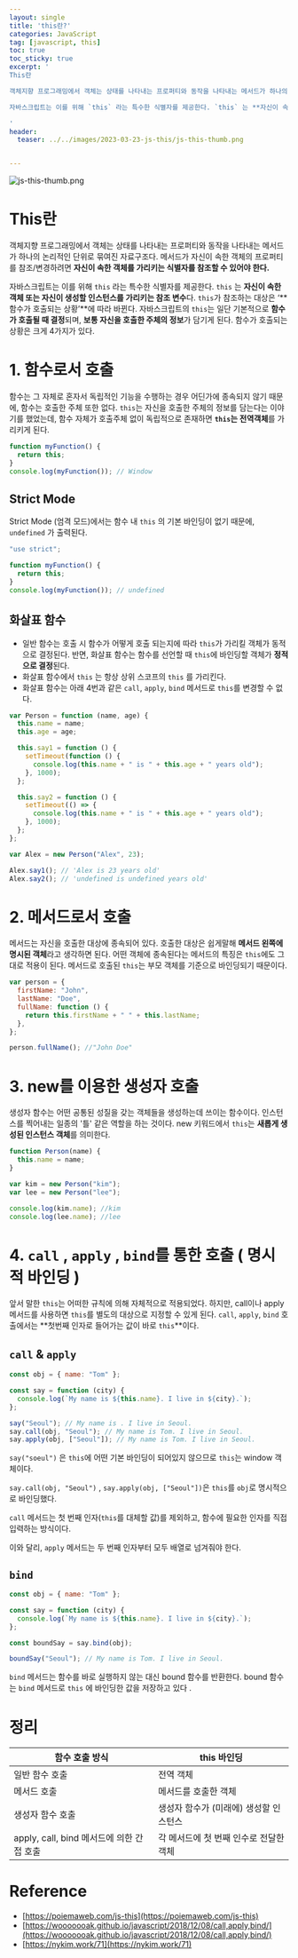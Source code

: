 ```yaml
---
layout: single
title: 'this란?'
categories: JavaScript
tag: [javascript, this]
toc: true
toc_sticky: true
excerpt: '
This란

객체지향 프로그래밍에서 객체는 상태를 나타내는 프로퍼티와 동작을 나타내는 메서드가 하나의 논리적인 단위로 묶여진 자료구조다. 메서드가 자신이 속한 객체의 프로퍼티를 참조/변경하려면 **자신이 속한 객체를 가리키는 식별자를 참조할 수 있어야 한다.**

자바스크립트는 이를 위해 `this` 라는 특수한 식별자를 제공한다. `this` 는 **자신이 속한 객체 또는 자신이 생성할 인스턴스를 가리키는 참조 변수**다. `this`가 참조하는 대상은 ‘**함수가 호출되는 상황’**에 따라 바뀐다. 자바스크립트의 `this`는 일단 기본적으로 **함수가 호출될 때 결정**되며, **보통 자신을 호출한 주체의 정보**가 담기게 된다. 함수가 호출되는 상황은 크게 4가지가 있다.

'
header:
  teaser: ../../images/2023-03-23-js-this/js-this-thumb.png


---
```


![js-this-thumb.png](../../images/2023-03-23-js-this/js-this-thumb.png)

# This란

객체지향 프로그래밍에서 객체는 상태를 나타내는 프로퍼티와 동작을 나타내는 메서드가 하나의 논리적인 단위로 묶여진 자료구조다. 메서드가 자신이 속한 객체의 프로퍼티를 참조/변경하려면 **자신이 속한 객체를 가리키는 식별자를 참조할 수 있어야 한다.**

자바스크립트는 이를 위해 `this` 라는 특수한 식별자를 제공한다. `this` 는 **자신이 속한 객체 또는 자신이 생성할 인스턴스를 가리키는 참조 변수**다. `this`가 참조하는 대상은 ‘**함수가 호출되는 상황’**에 따라 바뀐다. 자바스크립트의 `this`는 일단 기본적으로 **함수가 호출될 때 결정**되며, **보통 자신을 호출한 주체의 정보**가 담기게 된다. 함수가 호출되는 상황은 크게 4가지가 있다.

# 1. 함수로서 호출

함수는 그 자체로 혼자서 독립적인 기능을 수행하는 경우 어딘가에 종속되지 않기 때문에, 함수는 호출한 주체 또한 없다. `this`는 자신을 호출한 주체의 정보를 담는다는 이야기를 했었는데, 함수 자체가 호출주체 없이 독립적으로 존재하면 **`this`는 전역객체**를 가리키게 된다.

```jsx
function myFunction() {
  return this;
}
console.log(myFunction()); // Window
```

## Strict Mode

Strict Mode (엄격 모드)에서는 함수 내 `this` 의 기본 바인딩이 없기 때문에, `undefined` 가 출력된다.

```jsx
"use strict";

function myFunction() {
  return this;
}
console.log(myFunction()); // undefined
```

## 화살표 함수

- 일반 함수는 호출 시 함수가 어떻게 호출 되는지에 따라 `this`가 가리킬 객체가 동적으로 결정된다. 반면, 화살표 함수는 함수를 선언할 때 `this`에 바인딩할 객체가 **정적으로 결정**된다.
- 화살표 함수에서 `this` 는 항상 상위 스코프의 `this` 를 가리킨다.
- 화살표 함수는 아래 4번과 같은 `call`, `apply`, `bind` 메서드로 `this`를 변경할 수 없다.

```jsx
var Person = function (name, age) {
  this.name = name;
  this.age = age;

  this.say1 = function () {
    setTimeout(function () {
      console.log(this.name + " is " + this.age + " years old");
    }, 1000);
  };

  this.say2 = function () {
    setTimeout(() => {
      console.log(this.name + " is " + this.age + " years old");
    }, 1000);
  };
};

var Alex = new Person("Alex", 23);

Alex.say1(); // 'Alex is 23 years old'
Alex.say2(); // 'undefined is undefined years old'
```

# 2. 메서드로서 호출

메서드는 자신을 호출한 대상에 종속되어 있다. 호출한 대상은 쉽게말해 **메서드 왼쪽에 명시된 객체**라고 생각하면 된다. 어떤 객체에 종속된다는 메서드의 특징은 `this`에도 그대로 적용이 된다. 메서드로 호출된 `this`는 부모 객체를 기준으로 바인딩되기 때문이다.

```jsx
var person = {
  firstName: "John",
  lastName: "Doe",
  fullName: function () {
    return this.firstName + " " + this.lastName;
  },
};

person.fullName(); //"John Doe"
```

# 3. new를 이용한 생성자 호출

생성자 함수는 어떤 공통된 성질을 갖는 객체들을 생성하는데 쓰이는 함수이다. 인스턴스를 찍어내는 일종의 '틀' 같은 역할을 하는 것이다. new 키워드에서 `this`는 **새롭게 생성된 인스턴스 객체**를 의미한다.

```jsx
function Person(name) {
  this.name = name;
}

var kim = new Person("kim");
var lee = new Person("lee");

console.log(kim.name); //kim
console.log(lee.name); //lee
```

# 4. `call` , `apply` , `bind`를 통한 호출 ( 명시적 바인딩 )

앞서 말한 `this`는 어떠한 규칙에 의해 자체적으로 적용되었다. 하지만, call이나 apply 메서드를 사용하면 `this`를 별도의 대상으로 지정할 수 있게 된다. `call`, `apply`, `bind` 호출에서는 **첫번째 인자로 들어가는 값이 바로 `this`**이다.

## `call` & `apply`

```jsx
const obj = { name: "Tom" };

const say = function (city) {
  console.log(`My name is ${this.name}. I live in ${city}.`);
};

say("Seoul"); // My name is . I live in Seoul.
say.call(obj, "Seoul"); // My name is Tom. I live in Seoul.
say.apply(obj, ["Seoul"]); // My name is Tom. I live in Seoul.
```

`say("soeul")` 은 `this`에 어떤 기본 바인딩이 되어있지 않으므로 `this`는 window 객체이다.

`say.call(obj, "Seoul")` , `say.apply(obj, ["Seoul"])`은 `this`를 `obj`로 명시적으로 바인딩했다.

`call` 메서드는 첫 번째 인자(`this`를 대체할 값)를 제외하고, 함수에 필요한 인자를 직접 입력하는 방식이다.

이와 달리, `apply` 메서드는 두 번째 인자부터 모두 배열로 넘겨줘야 한다.

## `bind`

```jsx
const obj = { name: "Tom" };

const say = function (city) {
  console.log(`My name is ${this.name}. I live in ${city}.`);
};

const boundSay = say.bind(obj);

boundSay("Seoul"); // My name is Tom. I live in Seoul.
```

`bind` 메서드는 함수를 바로 실행하지 않는 대신 bound 함수를 반환한다. bound 함수는 `bind` 메서드로 `this` 에 바인딩한 값을 저장하고 있다 .

# 정리

| 함수 호출 방식                            | this 바인딩                            |
| ----------------------------------------- | -------------------------------------- |
| 일반 함수 호출                            | 전역 객체                              |
| 메서드 호출                               | 메서드를 호출한 객체                   |
| 생성자 함수 호출                          | 생성자 함수가 (미래에) 생성할 인스턴스 |
| apply, call, bind 메서드에 의한 간접 호출 | 각 메서드에 첫 번째 인수로 전달한 객체 |

# Reference

- [https://poiemaweb.com/js-this](https://poiemaweb.com/js-this)
- [https://wooooooak.github.io/javascript/2018/12/08/call,apply,bind/](https://wooooooak.github.io/javascript/2018/12/08/call,apply,bind/)
- [https://nykim.work/71](https://nykim.work/71)
